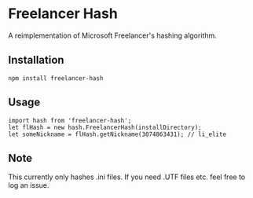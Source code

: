 # Freelancer Hash
A reimplementation of Microsoft Freelancer's hashing algorithm.

## Installation
    npm install freelancer-hash

## Usage
    import hash from 'freelancer-hash';
    let flHash = new hash.FreelancerHash(installDirectory);
    let someNickname = flHash.getNickname(3074863431); // li_elite

## Note
This currently only hashes .ini files. If you need .UTF files etc. feel free to log an issue.
